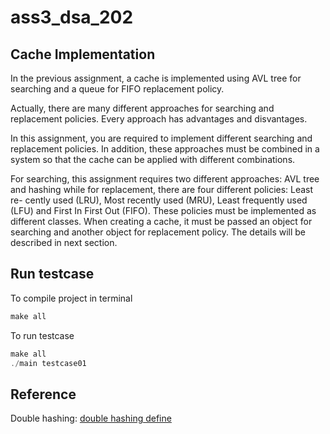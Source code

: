 # ass3_dsa_202

## Cache Implementation

In the previous assignment, a cache is implemented using AVL tree for searching and a queue for FIFO replacement policy.

Actually, there are many different approaches for searching and replacement policies. Every approach has advantages and disvantages.

In this assignment, you are required to implement different searching and replacement policies. In addition, these approaches must be combined in a system so that the cache can be applied with different combinations.

For searching, this assignment requires two different approaches: AVL tree and hashing while for replacement, there are four different policies: Least re-
cently used (LRU), Most recently used (MRU), Least frequently used (LFU) and First In First Out (FIFO). These policies must be implemented as different classes. When creating a cache, it must be passed an object for searching and another object for replacement policy. The details will be described in next section.

## Run testcase

To compile project in terminal

```C++
make all
```

To run testcase

```C++
make all
./main testcase01
```

## Reference

Double hashing: [double hashing define](https://en.wikipedia.org/wiki/Double_hashing)
